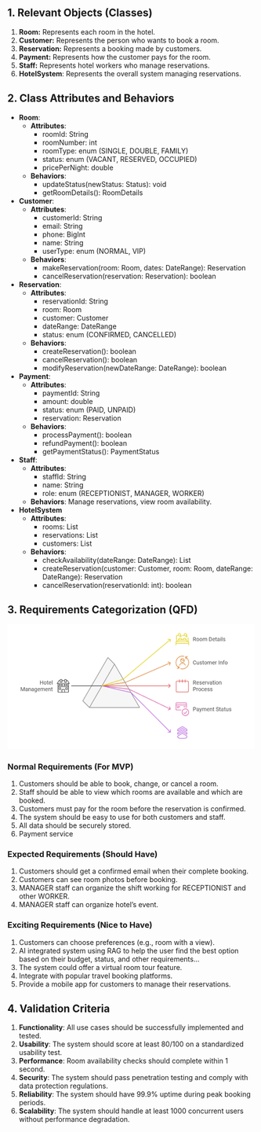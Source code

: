 ## 1. Relevant Objects (Classes)

1. **Room:** Represents each room in the hotel.
2. **Customer:** Represents the person who wants to book a room.
3. **Reservation:** Represents a booking made by customers.
4. **Payment:** Represents how the customer pays for the room.
5. **Staff:** Represents hotel workers who manage reservations.
6. **HotelSystem**: Represents the overall system managing reservations.

## 2. Class Attributes and Behaviors

- **Room**:
    - **Attributes**:
        - roomId: String
        - roomNumber: int
        - roomType: enum (SINGLE, DOUBLE, FAMILY)
        - status: enum (VACANT, RESERVED, OCCUPIED)
        - pricePerNight: double
    - **Behaviors**:
        - updateStatus(newStatus: Status): void
        - getRoomDetails(): RoomDetails
- **Customer**:
    - **Attributes**:
        - customerId: String
        - email: String
        - phone: BigInt
        - name: String
        - userType: enum (NORMAL, VIP)
    - **Behaviors**:
        - makeReservation(room: Room, dates: DateRange): Reservation
        - cancelReservation(reservation: Reservation): boolean
- **Reservation**:
    - **Attributes**:
        - reservationId: String
        - room: Room
        - customer: Customer
        - dateRange: DateRange
        - status: enum (CONFIRMED, CANCELLED)
    - **Behaviors**:
        - createReservation(): boolean
        - cancelReservation(): boolean
        - modifyReservation(newDateRange: DateRange): boolean
- **Payment**:
    - **Attributes**:
        - paymentId: String
        - amount: double
        - status: enum (PAID, UNPAID)
        - reservation: Reservation
    - **Behaviors**:
        - processPayment(): boolean
        - refundPayment(): boolean
        - getPaymentStatus(): PaymentStatus
- **Staff**:
    - **Attributes**:
        - staffId: String
        - name: String
        - role: enum (RECEPTIONIST, MANAGER, WORKER)
    - **Behaviors**: Manage reservations, view room availability.
- **HotelSystem**
    - **Attributes**:
        - rooms: List<Room>
        - reservations: List<Reservation>
        - customers: List<Customer>
    - **Behaviors**:
        - checkAvailability(dateRange: DateRange): List<Room>
        - createReservation(customer: Customer, room: Room, dateRange: DateRange): Reservation
        - cancelReservation(reservationId: int): boolean

## 3.  Requirements Categorization (QFD)

![requirement categorization](./images/QFD.png)

### **Normal Requirements (For MVP)**

1. Customers should be able to book, change, or cancel a room.
2. Staff should be able to view which rooms are available and which are booked.
3. Customers must pay for the room before the reservation is confirmed.
4. The system should be easy to use for both customers and staff.
5. All data should be securely stored.
6. Payment service

### **Expected Requirements (Should Have)**

1. Customers should get a confirmed email when their complete booking.
2. Customers can see room photos before booking.
3. MANAGER staff can organize the shift working for RECEPTIONIST and other WORKER.
4. MANAGER staff can organize hotel’s event.

### **Exciting Requirements (Nice to Have)**

1. Customers can choose preferences (e.g., room with a view).
2. AI integrated system using RAG to help the user find the best option based on their budget, status, and other requirements…
3. The system could offer a virtual room tour feature.
4. Integrate with popular travel booking platforms.
5. Provide a mobile app for customers to manage their reservations.

## 4. Validation Criteria

1. **Functionality**: All use cases should be successfully implemented and tested.
2. **Usability**: The system should score at least 80/100 on a standardized usability test.
3. **Performance**: Room availability checks should complete within 1 second.
4. **Security**: The system should pass penetration testing and comply with data protection regulations.
5. **Reliability**: The system should have 99.9% uptime during peak booking periods.
6. **Scalability**: The system should handle at least 1000 concurrent users without performance degradation.